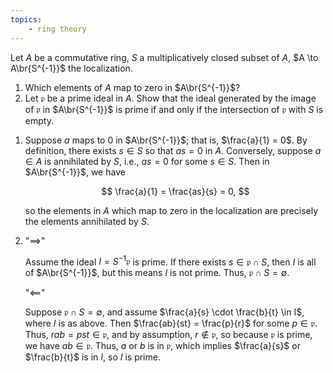```yaml
---
topics:
    - ring theory
---
```


<problem>

Let $A$ be a commutative ring, $S$ a multiplicatively closed subset of $A$, $A \to A\br{S^{-1}}$ the localization.

1. Which elements of $A$ map to zero in $A\br{S^{-1}}$?
2. Let $\mathfrak{p}$ be a prime ideal in $A$. Show that the ideal generated by the image of $\mathfrak{p}$ in $A\br{S^{-1}}$ is prime if and only if the intersection of $\mathfrak{p}$ with $S$ is empty.

</problem>

<solution>

1. Suppose $a$ maps to $0$ in $A\br{S^{-1}}$; that is, $\frac{a}{1} = 0$. By definition, there exists $s \in S$ so that $as = 0$ in $A$. Conversely, suppose $a \in A$ is annihilated by $S$, i.e., $as = 0$ for some $s \in S$. Then in $A\br{S^{-1}}$, we have

    $$
    \frac{a}{1}
        = \frac{as}{s}
        = 0,
    $$

    so the elements in $A$ which map to zero in the localization are precisely the elements annihilated by $S$.

2. "$\implies$"

    Assume the ideal $I = S^{-1}\mathfrak{p}$ is prime. If there exists $s \in \mathfrak{p} \cap S$, then $I$ is all of $A\br{S^{-1}}$, but this means $I$ is not prime. Thus, $\mathfrak{p} \cap S = \emptyset$.

    "$\impliedby$"

    Suppose $\mathfrak{p} \cap S = \emptyset$, and assume $\frac{a}{s} \cdot \frac{b}{t} \in I$, where $I$ is as above. Then $\frac{ab}{st} = \frac{p}{r}$ for some $p \in \mathfrak{p}$. Thus, $rab = pst \in \mathfrak{p}$, and by assumption, $r \notin \mathfrak{p}$, so because $\mathfrak{p}$ is prime, we have $ab \in \mathfrak{p}$. Thus, $a$ or $b$ is in $\mathfrak{p}$, which implies $\frac{a}{s}$ or $\frac{b}{t}$ is in $I$, so $I$ is prime.

</solution>
